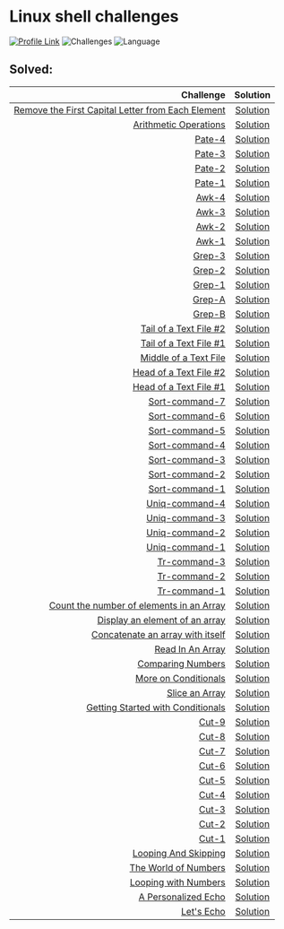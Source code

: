 # Linux shell challenges
[![Profile Link](https://img.shields.io/badge/hackerRank-profile_link-brightgreen.svg)](https://www.hackerrank.com/weozUA)
![Challenges](https://img.shields.io/badge/Challenges-56_solved-orange.svg)
![Language](https://img.shields.io/badge/Language-Bash-7873ae.svg)

Solved:
------

Challenge                           | Solution |  
-----------------------------------:|:--------:|
| [Remove the First Capital Letter from Each Element](https://www.hackerrank.com/challenges/bash-tutorials-remove-the-first-capital-letter-from-each-array-element/problem) | [Solution](remove-the-first-capital-letter-from-each-element.sh) |
| [Arithmetic Operations](https://www.hackerrank.com/challenges/bash-tutorials---arithmetic-operations/problem) | [Solution](arithmetic-operations.sh) |
| [Pate-4](https://www.hackerrank.com/challenges/paste-4/problem) | [Solution](paste-4.sh) |
| [Pate-3](https://www.hackerrank.com/challenges/paste-3/problem) | [Solution](paste-3.sh) |
| [Pate-2](https://www.hackerrank.com/challenges/paste-2/problem) | [Solution](paste-2.sh) |
| [Pate-1](https://www.hackerrank.com/challenges/paste-1/problem) | [Solution](paste-1.sh) |
| [Awk-4](https://www.hackerrank.com/challenges/awk-4/problem) | [Solution](awk-4.sh) |
| [Awk-3](https://www.hackerrank.com/challenges/awk-3/problem) | [Solution](awk-3.sh) |
| [Awk-2](https://www.hackerrank.com/challenges/awk-2/problem) | [Solution](awk-2.sh) |
| [Awk-1](https://www.hackerrank.com/challenges/awk-1/problem) | [Solution](awk-1.sh) |
| [Grep-3](https://www.hackerrank.com/challenges/text-processing-in-linux-the-grep-command-3/problem) | [Solution](grep-3.sh) |
| [Grep-2](https://www.hackerrank.com/challenges/text-processing-in-linux-the-grep-command-2/problem) | [Solution](grep-2.sh) |
| [Grep-1](https://www.hackerrank.com/challenges/text-processing-in-linux-the-grep-command-1/problem) | [Solution](grep-1.sh) |
| [Grep-A](https://www.hackerrank.com/challenges/text-processing-in-linux-the-grep-command-4/problem) | [Solution](grep-a.sh) |
| [Grep-B](https://www.hackerrank.com/challenges/text-processing-in-linux-the-grep-command-5/problem) | [Solution](grep-b.sh) |
| [Tail of a Text File #2](https://www.hackerrank.com/challenges/text-processing-tail-2/problem) | [Solution](tail-of-a-text-file-2.sh) |
| [Tail of a Text File #1](https://www.hackerrank.com/challenges/text-processing-tail-1/problem) | [Solution](tail-of-a-text-file-1.sh) |
| [Middle of a Text File](https://www.hackerrank.com/challenges/text-processing-in-linux---the-middle-of-a-text-file/problem) | [Solution](middle-of-a-text-file.sh) |
| [Head of a Text File #2](https://www.hackerrank.com/challenges/text-processing-head-2/problem) | [Solution](head-of-a-text-file-2.sh) |
| [Head of a Text File #1](https://www.hackerrank.com/challenges/text-processing-head-1/problem) | [Solution](head-of-a-text-file-1.sh) |
| [Sort-command-7](https://www.hackerrank.com/challenges/text-processing-sort-7/problem) | [Solution](sort-command-7.sh) |
| [Sort-command-6](https://www.hackerrank.com/challenges/text-processing-sort-6/problem) | [Solution](sort-command-6.sh) |
| [Sort-command-5](https://www.hackerrank.com/challenges/text-processing-sort-5/problem) | [Solution](sort-command-5.sh) |
| [Sort-command-4](https://www.hackerrank.com/challenges/text-processing-sort-4/problem) | [Solution](sort-command-4.sh) |
| [Sort-command-3](https://www.hackerrank.com/challenges/text-processing-sort-3/problem) | [Solution](sort-command-3.sh) |
| [Sort-command-2](https://www.hackerrank.com/challenges/text-processing-sort-2/problem) | [Solution](sort-command-2.sh) |
| [Sort-command-1](https://www.hackerrank.com/challenges/text-processing-sort-1/problem) | [Solution](sort-command-1.sh) |
| [Uniq-command-4](https://www.hackerrank.com/challenges/text-processing-in-linux-the-uniq-command-4/problem) | [Solution](uniq-command-4.sh) |
| [Uniq-command-3](https://www.hackerrank.com/challenges/text-processing-in-linux-the-uniq-command-3/problem) | [Solution](uniq-command-3.sh) |
| [Uniq-command-2](https://www.hackerrank.com/challenges/text-processing-in-linux-the-uniq-command-2/problem) | [Solution](uniq-command-2.sh) |
| [Uniq-command-1](https://www.hackerrank.com/challenges/text-processing-in-linux-the-uniq-command-1/problem) | [Solution](uniq-command-1.sh) |
| [Tr-command-3](https://www.hackerrank.com/challenges/text-processing-tr-3/problem) | [Solution](tr-command-3.sh) |
| [Tr-command-2](https://www.hackerrank.com/challenges/text-processing-tr-2/problem) | [Solution](tr-command-2.sh) |
| [Tr-command-1](https://www.hackerrank.com/challenges/text-processing-tr-1/problem) | [Solution](tr-command-1.sh) |
| [Count the number of elements in an Array](https://www.hackerrank.com/challenges/bash-tutorials-count-the-number-of-elements-in-an-array/problem) | [Solution](count-the-number-of-elements-in-an-array.sh) |
| [Display an element of an array](https://www.hackerrank.com/challenges/bash-tutorials-display-the-third-element-of-an-array/problem) | [Solution](display-an-element-of-an-array.sh) |
| [Concatenate an array with itself](https://www.hackerrank.com/challenges/bash-tutorials-concatenate-an-array-with-itself/problem) | [Solution](concatenate-an-array-with-itself.sh) |
| [Read In An Array](https://www.hackerrank.com/challenges/bash-tutorials-read-in-an-array/problem) | [Solution](read-in-an-array.sh) |
| [Comparing Numbers](https://www.hackerrank.com/challenges/bash-tutorials---comparing-numbers/problem) | [Solution](comparing-numbers.sh) |
| [More on Conditionals](https://www.hackerrank.com/challenges/bash-tutorials---more-on-conditionals/problem) | [Solution](more-on-conditionals.sh) |
| [Slice an Array](https://www.hackerrank.com/challenges/bash-tutorials-slice-an-array/problem) | [Solution](slice-an-array.sh) |
| [Getting Started with Conditionals](https://www.hackerrank.com/challenges/bash-tutorials---getting-started-with-conditionals/problem) | [Solution](getting-started-with-conditionals.sh) |
| [Cut-9](https://www.hackerrank.com/challenges/text-processing-cut-9/problem) | [Solution](cut-9.sh) |
| [Cut-8](https://www.hackerrank.com/challenges/text-processing-cut-8/problem) | [Solution](cut-8.sh) |
| [Cut-7](https://www.hackerrank.com/challenges/text-processing-cut-7/problem) | [Solution](cut-7.sh) |
| [Cut-6](https://www.hackerrank.com/challenges/text-processing-cut-6/problem) | [Solution](cut-6.sh) |
| [Cut-5](https://www.hackerrank.com/challenges/text-processing-cut-5/problem) | [Solution](cut-5.sh) |
| [Cut-4](https://www.hackerrank.com/challenges/text-processing-cut-4/problem) | [Solution](cut-4.sh) |
| [Cut-3](https://www.hackerrank.com/challenges/text-processing-cut-3/problem) | [Solution](cut-3.sh) |
| [Cut-2](https://www.hackerrank.com/challenges/text-processing-cut-2/problem) | [Solution](cut-2.sh) |
| [Cut-1](https://www.hackerrank.com/challenges/text-processing-cut-1/problem) | [Solution](cut-1.sh) |
| [Looping And Skipping](https://www.hackerrank.com/challenges/bash-tutorials---looping-and-skipping/problem) | [Solution](looping-and-skipping.sh) |
| [The World of Numbers](https://www.hackerrank.com/challenges/bash-tutorials---the-world-of-numbers/problem) | [Solution](the-world-of-numbers.sh) |
| [Looping with Numbers](https://www.hackerrank.com/challenges/bash-tutorials---looping-with-numbers/problem) | [Solution](looping-with-numbers.sh) |
| [A Personalized Echo](https://www.hackerrank.com/challenges/bash-tutorials---a-personalized-echo/problem) | [Solution](a-personalized-echo.sh) |
| [Let's Echo](https://www.hackerrank.com/challenges/bash-tutorials-lets-echo/problem) | [Solution](lets-echo.sh) |